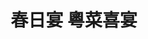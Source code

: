 ---
title: "春日宴 粵菜喜宴"
description: "春日宴 粵菜喜宴"
layout: shop
keywords:
  - 美食競賽
  - 台灣美食
  - 美食精選
datePublished: "2025-06-30"
dateModified: "2025-07-02"
city: "台中市"
district: "北屯區"
address: "台中市北屯區山西路三段133號"
phone: "0424225555"
geo: "24.185705463967498, 120.68451061850084"
google_map: "https://maps.app.goo.gl/5s4Nhw19ZorRGRuv5"
footinder: "https://footinder.com.tw/%E5%8F%B0%E4%B8%AD%E5%B8%82%E5%8C%97%E5%B1%AF%E5%8D%80/141577/"
official: "https://www.facebook.com/KASUGA.2020/?ref=page_internal"
award:
  - name: "500盤"
    year: "2024"
    entries:
      - dishes:
          - "粵式招牌炒米粉"

---
